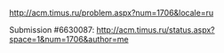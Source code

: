 http://acm.timus.ru/problem.aspx?num=1706&locale=ru

Submission #6630087: http://acm.timus.ru/status.aspx?space=1&num=1706&author=me
